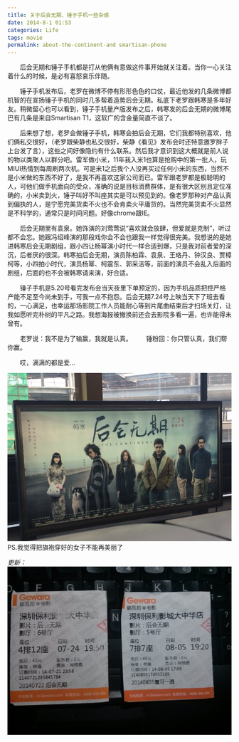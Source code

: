 ```yaml
---
title: 关于后会无期、锤子手机一些杂感
date: 2014-8-1 01:53
categories: Life
tags: movie
permalink: about-the-continent-and smartisan-phone 
---
```


　　后会无期和锤子手机都是打从他俩有意做这件事开始就关注着。当你一心关注着什么的时候，是必有喜怒哀乐伴随。

　　锤子手机发布后，老罗在微博不停有形形色色的口仗，最近他发的几条微博都机智的在宣扬锤子手机的同时几多帮着造势后会无期。私底下老罗跟韩寒是多年好友。稍微留心也可以看到，锤子手机量产版发布之后，韩寒发的后会无期的微博尾巴有几条是来自Smartisan T1，这软广的含金量简直不谈了。

　　后来想了想，老罗会做锤子手机，韩寒会拍后会无期，它们我都特别喜欢，他们俩私交很好，（老罗跟柴静也私交很好，柴静《看见》发布会时还特意邀罗胖子上台发了言），这些之间好像隐约有什么联系。然后我才意识到这大概就是前人说的物以类聚人以群分吧。雷军做小米，11年我入米1也算是抢购中的第一批人，玩MIUI热情到每周刷两次机。可是米1之后我个人没再买过任何小米的东西，当然不是小米做的东西不好了，是我不再喜欢这家公司而已。雷军跟老罗都是极聪明的人，可他们做手机面向的受众，准确的说是目标消费群体，是有很大区别且定位准确的，小米卖到火，锤子叫好不叫座其实是可以预见到的。像老罗那种对产品认真到偏执的人，是宁愿完美货卖不火也不会肯卖火平庸货的。当然完美货卖不火显然是不科学的，通常只是时间问题。好像chrome跟IE。

　　后会无期里有袁泉。她饰演的刘莺莺说“喜欢就会放肆，但爱就是克制”，听过都不会忘。她跟冯绍峰演的那段戏你会不会也跟我一样觉得很完美。我想说的是她进韩寒后会无期剧组，跟小四让杨幂演小时代一样合适到爆，只是我对前者爱的深沉，后者厌的很深。韩寒拍后会无期，演员陈柏霖、袁泉、王珞丹、钟汉良、贾樟柯等，小四拍小时代，演员杨幂、柯震东、郭采洁等，前面的演员不会乱入后面的剧组，后面的也不会被韩寒请来演，好合适。

　　锤子手机是5.20号看完发布会当天夜里下单预定的，因为手机品质把控严格产能不足至今尚未到手，可我一点不抱怨。后会无期7.24号上映当天下了班去看的，一心满足，也幸运那场影院工作人员能耐心等到片尾曲结束后才扫场关灯，让我如愿听完朴树的平凡之路。我想海报被撤换前还会去影院多看一遍，也许能得未曾有。

　　老罗说：我不是为了输赢，我就是认真。
　　锤粉回：你只管认真，我们帮你赢。

　　哎，满满的都是爱...

![](/image/图/关于后会无期、锤子手机一些杂感01.jpg)
PS.我觉得把旗袍穿好的女子不能再美丽了

*更新：*
![](/image/图/关于后会无期、锤子手机一些杂感02.jpg)